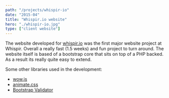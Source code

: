 ```yaml
---
path: "/projects/whispir-io"
date: "2015-04"
title: "Whispir.io website"
hero: "./whispir-io.jpg"
type: ["client website"]
---
```


The website developed for [whispir.io](https://whispir.io/) was the first major website project at Whispir. Overall a really fast (1.5 weeks) and fun project to turn around. The website itself is based of a bootstrap core that sits on top of a PHP backed. As a result its really quite easy to extend.

Some other libraries used in the development:

- [wow.js](wow.js)
- [animate.css](animate.css)
- [Bootstrap Validator](http://1000hz.github.io/bootstrap-validator/)